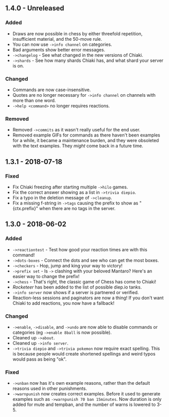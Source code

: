 ## 1.4.0 - Unreleased
### Added
- Draws are now possible in chess by either threefold repetition, insufficient 
  material, and the 50-move rule.
- You can now use `->info channel` on categories.
- Bad arguments show better error messages.
- `->changelog` - See what changed in the new versions of Chiaki.
- `->shards` - See how many shards Chiaki has, and what shard your server is on.

### Changed
- Commands are now case-insensitive.
- Quotes are no longer necessary for `->info channel` on channels with more than
  one word.
- `->help <command>` no longer requires reactions.

### Removed
- Removed `->commits` as it wasn't really useful for the end user.
- Removed example GIFs for commands as there haven't been examples for a while,
  it became a maintenance burden, and they were obsoleted with the text examples.
  They *might* come back in a future time.


## 1.3.1 - 2018-07-18
### Fixed
- Fix Chiaki freezing after starting multiple `->hilo` games.
- Fix the correct answer showing as a list in `->trivia diepio`.
- Fix a typo in the deletion message of `->cleanup`.
- Fix a missing f-string in `->tags` causing the prefix to show as "{ctx.prefix}"
  when there are no tags in the server.


## 1.3.0 - 2018-06-02
### Added
- `->reactiontest` - Test how good your reaction times are with this command!
- `->dots-boxes` - Connect the dots and see who can get the most boxes.
- `->checkers` - Hop, jump and king your way to victory!
- `->prefix set` - Is `->` clashing with your beloved Mantaro? Here's an easier
  way to change the prefix!
- `->chess` - That's right, the classic game of Chess has come to Chiaki!
- *Rocketeer* has been added to the list of possible diep.io tanks.
- `->info server` now shows if a server is partnered or verified.
- Reaction-less sessions and paginators are now a thing! If you don't want
  Chiaki to add reactions, you now have a fallback!

### Changed
- `->enable`, `->disable`, and `->undo` are now able to disable commands or
  categories (eg `->enable 8ball` is now possible).
- Cleaned up `->about`.
- Cleaned up `->info server`.
- `->trivia diepio` and `->trivia pokemon` now require exact spelling. This is
  because people would create shortened spellings and weird typos would pass as
  being "ok".

### Fixed
- `->unban` now has it's own example reasons, rather than the default reasons
  used in other punishments.
- `->warnpunish` now creates correct examples. Before it used to generate
  examples such as `->warnpunish 70 ban 15minutes`. Now duration is only added
  for mute and tempban, and the number of warns is lowered to 3-5.
